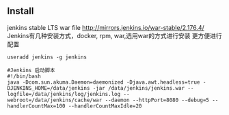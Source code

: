 ## Install
jenkins stable LTS war file
http://mirrors.jenkins.io/war-stable/2.176.4/
Jenkins有几种安装方式，docker, rpm, war,选用war的方式进行安装
更方便进行配置
```
useradd jenkins -g jenkins

#Jenkins 启动脚本
#!/bin/bash
java -Dcom.sun.akuma.Daemon=daemonized -Djava.awt.headless=true -DJENKINS_HOME=/data/jenkins -jar /data/jenkins/jenkins.war --logfile=/data/jenkins/log/jenkins.log --webroot=/data/jenkins/cache/war --daemon --httpPort=8080 --debug=5 --handlerCountMax=100 --handlerCountMaxIdle=20


```